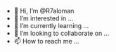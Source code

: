 - 👋 Hi, I’m @R7aloman
- 👀 I’m interested in ...
- 🌱 I’m currently learning ...
- 💞️ I’m looking to collaborate on ...
- 📫 How to reach me ...

<!---
R7aloman/R7aloman is a ✨ special ✨ repository because its `README.md` (this file) appears on your GitHub profile.
You can click the Preview link to take a look at your changes.
--->
